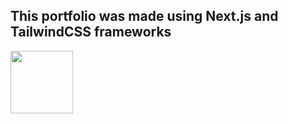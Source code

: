 ## This portfolio was made using Next.js and TailwindCSS frameworks
<img src="https://upload.wikimedia.org/wikipedia/commons/thumb/a/a7/React-icon.svg/2300px-React-icon.svg.png" width='100'>

